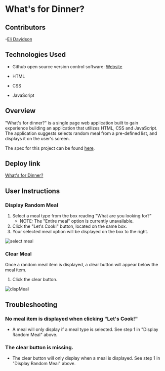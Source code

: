 # What's for Dinner?
## Contributors
-[Eli Davidson](https://github.com/elleshadow)

## Technologies Used
- Github open source version control software: [Website](https://github.com/)

- HTML
- CSS
- JavaScript

## Overview

"What's for dinner?" is a single page web application built to gain experience building an application that utilizes HTML, CSS and JavaScript. The application suggests selects random meal from a pre-defined list, and displays it on the user's screen. 

The spec for this project can be found [here](https://frontend.turing.io/projects/module-1/dinner.html). 

## Deploy link

[What's for Dinner?](https://elleshadow.github.io/whats-for-dinner/)

## User Instructions
### Display Random Meal

1. Select a meal type from the box reading "What are you looking for?"
    * NOTE: The "Entire meal" option is currently unavailable.
2. Click the "Let's Cook!" button, located on the same box.
3. Your selected meal option will be displayed on the box to the right.

![select meal](https://user-images.githubusercontent.com/94997199/154565312-f6062b13-df59-4915-ab78-f9ba76fa6ead.png)

### Clear Meal

Once a random meal item is displayed, a clear button will appear below the meal item.
1. Click the clear button.

![dispMeal](https://user-images.githubusercontent.com/94997199/154565440-bc3e8db8-24f1-4e74-81ae-8851f2c3bb66.png)

## Troubleshooting

### No meal item is displayed when clicking "Let's Cook!"
* A meal will only display if a meal type is selected. See step 1 in "Display Random Meal" above.

### The clear button is missing.
* The clear button will only display when a meal is displayed. See step 1 in "Display Random Meal" above.

